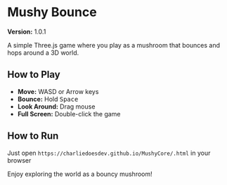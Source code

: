 # Mushy Bounce

**Version:** 1.0.1

A simple Three.js game where you play as a mushroom that bounces and hops around a 3D world.

## How to Play

- **Move:** WASD or Arrow keys
- **Bounce:** Hold <kbd>Space</kbd>
- **Look Around:** Drag mouse
- **Full Screen:** Double-click the game

## How to Run

Just open `https://charliedoesdev.github.io/MushyCore/.html` in your browser

Enjoy exploring the world as a bouncy mushroom!
